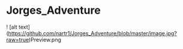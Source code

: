 # Jorges_Adventure
! [alt text] (https://github.com/nartr1/Jorges_Adventure/blob/master/image.jpg?raw=true)Preview.png
